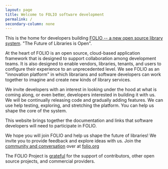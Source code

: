 ```yaml
---
layout: page
title: Welcome to FOLIO software development
permalink: /
secondary-column: none
---
```


This is the home for developers building [FOLIO -- a new open source library
system](https://www.folio.org/).
"The Future of Libraries is Open".

At the heart of FOLIO is an open source, cloud-based application framework that
is designed to support collaboration among development teams.  It is also
designed to enable vendors, libraries, tenants, and users to configure their
experience to an unprecedented level.  We see FOLIO as an "innovation platform"
in which librarians and software developers can work together to imagine and
create new kinds of library services.

We invite developers with an interest in looking
under the hood at what is coming along, or even better, developers interested
in building it with us. We will be continually releasing code and
gradually adding features.  We can use help testing, exploring, and stretching
the platform.  You can help us shape the core of the system.

This website brings together the documentation and links that software
developers will need to participate in FOLIO.

We hope you will join FOLIO and help us shape the future of libraries!  We
invite you to provide feedback and explore ideas with us.  Join the
[community and conversation](community) over at [folio.org](https://www.folio.org/)

The FOLIO Project is [grateful](about/thanks) for the support of contributors,
other open source projects, and commercial providers.
